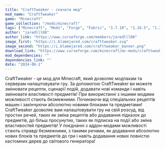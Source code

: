 ```yaml
---
title: "CraftTweaker - скачати мод"
mod_name: "CraftTweaker"
game: "Minecraft"
game_collection: "/mods/minecraft"
tags: ["Minecraft", "Mods", "Forge", "Fabric", "1.7.10", "1.16.5", "1.20.2", "1.21", "1.21.1"]
author: "jaredlll08"
author_link: "https://www.curseforge.com/members/jaredlll08"
image_first: "https://i.blamejared.com/crafttweaker.svg"
image_second: "https://i.blamejared.com/crafttweaker_banner.png"
download_link: "https://www.curseforge.com/minecraft/mc-mods/crafttweaker/files/all?page=1&amp;pageSize=20"
mod_dependencies: ""
dependencies_link: ""
date: "2024-08-1"
---
```


CraftTweaker - це мод для Minecraft, який дозволяє модпакам та серверам налаштовувати гру. За допомогою CraftTweaker ви можете змінювати рецепти, сценарії подій, додавати нові команди і навіть змінювати властивості предметів! При використанні з іншими модами можливості стають безмежними. Починаючи від спеціальних рецептів машин і закінчуючи абсолютно новими блоками та предметами!
CraftTweaker дозволяє вам налаштовувати гру на свій розсуд, від простих речей, таких як зміна рецептів або додавання підказок до предметів, до більш просунутих, таких як підписка на події або зміна властивостей предметів! У поєднанні з аддон-модами можливості стають справді безмежними, з такими речами, як додавання абсолютно нових блоків та предметів до гри і навіть додавання нових повністю кастомних дерев до світового генератора!